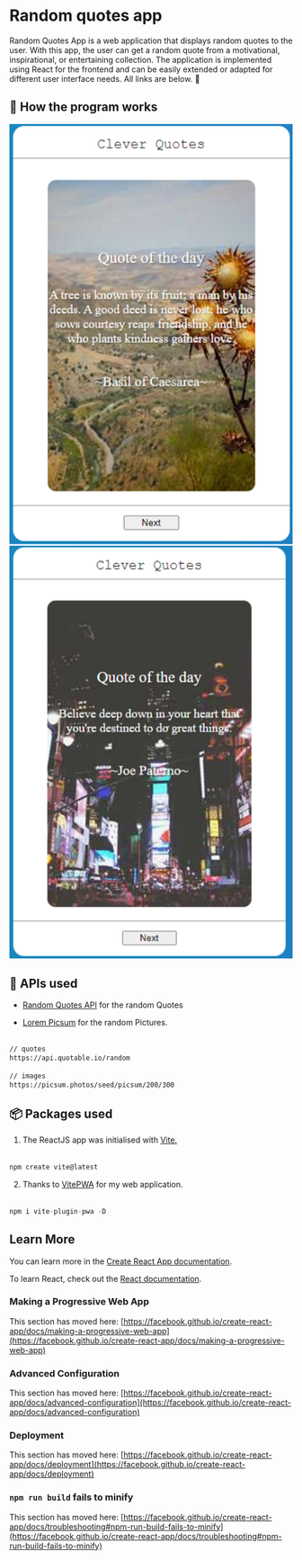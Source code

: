 # Random quotes app 

Random Quotes App is a web application that displays random quotes to the user. With this app, the user can get a random quote from a motivational, inspirational, or entertaining collection. The application is implemented using React for the frontend and can be easily extended or adapted for different user interface needs. 
All links are below. :hugs:

## :rocket: How the program works 
![alt text](/vite-project/src/assets/image-1.png) ![alt text](/vite-project/src/assets/image.png)

## :cowboy_hat_face: APIs used

- [Random Quotes API](https://github.com/lukePeavey/quotable) for the random Quotes

- [Lorem Picsum](https://picsum.photos/) for the random Pictures.

```

// quotes
https://api.quotable.io/random

// images
https://picsum.photos/seed/picsum/200/300

```


## :package: Packages used


1. The ReactJS app was initialised with [Vite.](https://vitejs.dev/)

```javascript

npm create vite@latest

```
2.  Thanks to [VitePWA](https://github.com/vite-pwa/vite-plugin-pwa) for my web application.

```javascript

npm i vite-plugin-pwa -D

```


## Learn More

You can learn more in the [Create React App documentation](https://facebook.github.io/create-react-app/docs/getting-started).

To learn React, check out the [React documentation](https://reactjs.org/).


### Making a Progressive Web App

This section has moved here: [https://facebook.github.io/create-react-app/docs/making-a-progressive-web-app](https://facebook.github.io/create-react-app/docs/making-a-progressive-web-app)

### Advanced Configuration

This section has moved here: [https://facebook.github.io/create-react-app/docs/advanced-configuration](https://facebook.github.io/create-react-app/docs/advanced-configuration)

### Deployment

This section has moved here: [https://facebook.github.io/create-react-app/docs/deployment](https://facebook.github.io/create-react-app/docs/deployment)

### `npm run build` fails to minify

This section has moved here: [https://facebook.github.io/create-react-app/docs/troubleshooting#npm-run-build-fails-to-minify](https://facebook.github.io/create-react-app/docs/troubleshooting#npm-run-build-fails-to-minify)
